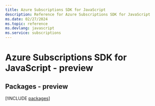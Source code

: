 ```yaml
---
title: Azure Subscriptions SDK for JavaScript
description: Reference for Azure Subscriptions SDK for JavaScript
ms.date: 02/27/2024
ms.topic: reference
ms.devlang: javascript
ms.service: subscriptions
---
```

# Azure Subscriptions SDK for JavaScript - preview
## Packages - preview
[!INCLUDE [packages](subscriptions-index.md)]